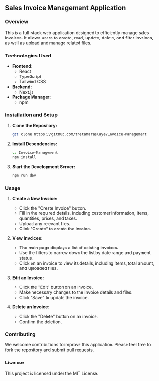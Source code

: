 ## Sales Invoice Management Application

### Overview
This is a full-stack web application designed to efficiently manage sales invoices. It allows users to create, read, update, delete, and filter invoices, as well as upload and manage related files.

### Technologies Used
* **Frontend:**
  * React
  * TypeScript
  * Tailwind CSS
* **Backend:**
  * Next.js
* **Package Manager:**
  * npm

### Installation and Setup
1. **Clone the Repository:**
   ```bash
   git clone https://github.com/thetamaraelaye/Invoice-Management
   ```
2. **Install Dependencies:**
   ```bash
   cd Invoice-Management
   npm install
   ```
3. **Start the Development Server:**
   ```bash
   npm run dev
   ```

### Usage
1. **Create a New Invoice:**
   * Click the "Create Invoice" button.
   * Fill in the required details, including customer information, items, quantities, prices, and taxes.
   * Upload any relevant files.
   * Click "Create" to create the invoice.

2. **View Invoices:**
   * The main page displays a list of existing invoices.
   * Use the filters to narrow down the list by date range and payment status.
   * Click on an invoice to view its details, including items, total amount, and uploaded files.

3. **Edit an Invoice:**
   * Click the "Edit" button on an invoice.
   * Make necessary changes to the invoice details and files.
   * Click "Save" to update the invoice.

4. **Delete an Invoice:**
   * Click the "Delete" button on an invoice.
   * Confirm the deletion.

### Contributing
We welcome contributions to improve this application. Please feel free to fork the repository and submit pull requests.

### License
This project is licensed under the MIT License.
